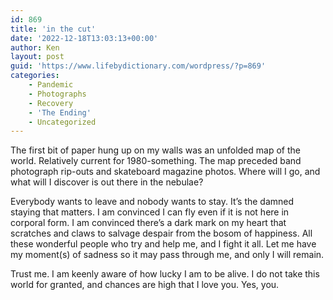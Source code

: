 ```yaml
---
id: 869
title: 'in the cut'
date: '2022-12-18T13:03:13+00:00'
author: Ken
layout: post
guid: 'https://www.lifebydictionary.com/wordpress/?p=869'
categories:
    - Pandemic
    - Photographs
    - Recovery
    - 'The Ending'
    - Uncategorized
---
```


The first bit of paper hung up on my walls was an unfolded map of the world. Relatively current for 1980-something. The map preceded band photograph rip-outs and skateboard magazine photos. Where will I go, and what will I discover is out there in the nebulae?

Everybody wants to leave and nobody wants to stay. It’s the damned staying that matters. I am convinced I can fly even if it is not here in corporal form. I am convinced there’s a dark mark on my heart that scratches and claws to salvage despair from the bosom of happiness. All these wonderful people who try and help me, and I fight it all. Let me have my moment(s) of sadness so it may pass through me, and only I will remain.

Trust me. I am keenly aware of how lucky I am to be alive. I do not take this world for granted, and chances are high that I love you. Yes, you.
